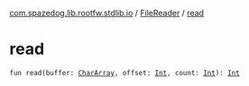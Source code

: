 [com.spazedog.lib.rootfw.stdlib.io](../index.md) / [FileReader](index.md) / [read](.)

# read

`fun read(buffer: `[`CharArray`](https://kotlinlang.org/api/latest/jvm/stdlib/kotlin/-char-array/index.html)`, offset: `[`Int`](https://kotlinlang.org/api/latest/jvm/stdlib/kotlin/-int/index.html)`, count: `[`Int`](https://kotlinlang.org/api/latest/jvm/stdlib/kotlin/-int/index.html)`): `[`Int`](https://kotlinlang.org/api/latest/jvm/stdlib/kotlin/-int/index.html)